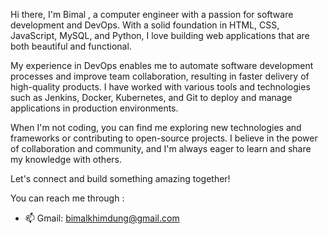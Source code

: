 Hi there, I'm Bimal , a computer engineer with a passion for software development and DevOps. With a solid foundation in HTML, CSS, JavaScript, MySQL, and Python, I love building web applications that are both beautiful and functional.

My experience in DevOps enables me to automate software development processes and improve team collaboration, resulting in faster delivery of high-quality products. I have worked with various tools and technologies such as Jenkins, Docker, Kubernetes, and Git to deploy and manage applications in production environments.

When I'm not coding, you can find me exploring new technologies and frameworks or contributing to open-source projects. I believe in the power of collaboration and community, and I'm always eager to learn and share my knowledge with others.

Let's connect and build something amazing together!
                                                  
                                                  

You can reach me through :
- 📫 Gmail: bimalkhimdung@gmail.com


<!---
Bimalkhimdung/Bimalkhimdung is a ✨ special ✨ repository because its `README.md` (this file) appears on your GitHub profile.
You can click the Preview link to take a look at your changes.
--->

